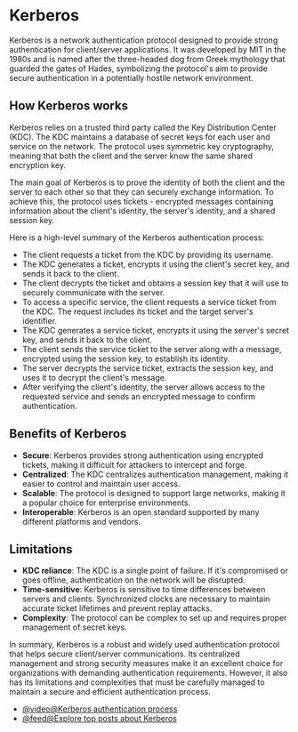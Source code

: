 # Kerberos

Kerberos is a network authentication protocol designed to provide strong authentication for client/server applications. It was developed by MIT in the 1980s and is named after the three-headed dog from Greek mythology that guarded the gates of Hades, symbolizing the protocol's aim to provide secure authentication in a potentially hostile network environment.

## How Kerberos works

Kerberos relies on a trusted third party called the Key Distribution Center (KDC). The KDC maintains a database of secret keys for each user and service on the network. The protocol uses symmetric key cryptography, meaning that both the client and the server know the same shared encryption key.

The main goal of Kerberos is to prove the identity of both the client and the server to each other so that they can securely exchange information. To achieve this, the protocol uses tickets - encrypted messages containing information about the client's identity, the server's identity, and a shared session key.

Here is a high-level summary of the Kerberos authentication process:

- The client requests a ticket from the KDC by providing its username.
- The KDC generates a ticket, encrypts it using the client's secret key, and sends it back to the client.
- The client decrypts the ticket and obtains a session key that it will use to securely communicate with the server.
- To access a specific service, the client requests a service ticket from the KDC. The request includes its ticket and the target server's identifier.
- The KDC generates a service ticket, encrypts it using the server's secret key, and sends it back to the client.
- The client sends the service ticket to the server along with a message, encrypted using the session key, to establish its identity.
- The server decrypts the service ticket, extracts the session key, and uses it to decrypt the client's message.
- After verifying the client's identity, the server allows access to the requested service and sends an encrypted message to confirm authentication.

## Benefits of Kerberos

- **Secure**: Kerberos provides strong authentication using encrypted tickets, making it difficult for attackers to intercept and forge.
- **Centralized**: The KDC centralizes authentication management, making it easier to control and maintain user access.
- **Scalable**: The protocol is designed to support large networks, making it a popular choice for enterprise environments.
- **Interoperable**: Kerberos is an open standard supported by many different platforms and vendors.

## Limitations

- **KDC reliance**: The KDC is a single point of failure. If it's compromised or goes offline, authentication on the network will be disrupted.
- **Time-sensitive**: Kerberos is sensitive to time differences between servers and clients. Synchronized clocks are necessary to maintain accurate ticket lifetimes and prevent replay attacks.
- **Complexity**: The protocol can be complex to set up and requires proper management of secret keys.

In summary, Kerberos is a robust and widely used authentication protocol that helps secure client/server communications. Its centralized management and strong security measures make it an excellent choice for organizations with demanding authentication requirements. However, it also has its limitations and complexities that must be carefully managed to maintain a secure and efficient authentication process.

- [@video@Kerberos authentication process](https://youtu.be/_44CHD3Vx-0)
- [@feed@Explore top posts about Kerberos](https://app.daily.dev/tags/kerberos?ref=roadmapsh)
